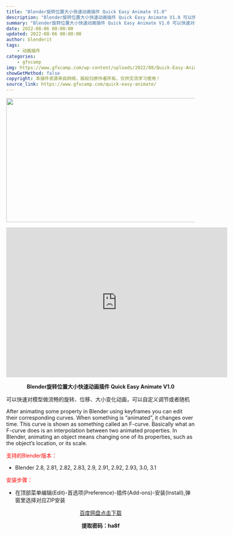 ```yaml
---
title: "Blender旋转位置大小快速动画插件 Quick Easy Animate V1.0"
description: "Blender旋转位置大小快速动画插件 Quick Easy Animate V1.0 可以快速对模型做流畅的旋转、位移、大小变化动画，可以自定义调节或者随机 After animating some..."
summary: "Blender旋转位置大小快速动画插件 Quick Easy Animate V1.0 可以快速对模型做流畅的旋转、位移、大小变化动画，可以自定义调节或者随机 After animating some..."
date: 2022-08-06 00:00:00
updated: 2022-08-06 00:00:00
author: blenderit
tags: 
    - 动画插件
categories:
    - gfxcamp
img: https://www.gfxcamp.com/wp-content/uploads/2022/08/Quick-Easy-Animate.jpg
showGetMethod: false
copyright: 本插件资源来自网络，版权归原作者所有，仅供交流学习使用！
source_link: https://www.gfxcamp.com/quick-easy-animate/
---
```

<div><p><img decoding="async" class="aligncenter size-full wp-image-105763" src="https://www.gfxcamp.com/wp-content/uploads/2022/08/Quick-Easy-Animate.jpg" data-src="https://www.gfxcamp.com/wp-content/uploads/2022/08/Quick-Easy-Animate.jpg" alt="" width="590" height="331" data-srcset="https://www.gfxcamp.com/wp-content/uploads/2022/08/Quick-Easy-Animate.jpg 590w, https://www.gfxcamp.com/wp-content/uploads/2022/08/Quick-Easy-Animate-150x84.jpg 150w" data-sizes="(max-width: 590px) 100vw, 590px"></p><p style="text-align: center;"><iframe loading="lazy" src="https://player.youku.com/embed/XNTg5Mjg1NTQ2NA==" width="590" height="400" frameborder="0" allowfullscreen="allowfullscreen" data-mce-fragment="1"></iframe></p><p style="text-align: center;"><strong>Blender旋转位置大小快速动画插件 Quick Easy Animate V1.0</strong></p><p>可以快速对模型做流畅的旋转、位移、大小变化动画，可以自定义调节或者随机</p><p>After animating some property in Blender using keyframes you can edit their corresponding curves. When something is “animated”, it changes over time. This curve is shown as something called an F-curve. Basically what an F-curve does is an interpolation between two animated properties. In Blender, animating an object means changing one of its properties, such as the object’s location, or its scale.</p><p style="text-align: left;"><span style="color: #ff0000;">支持的Blender版本：</span></p><ul>
<li style="text-align: left;">Blender 2.8, 2.81, 2.82, 2.83, 2.9, 2.91, 2.92, 2.93, 3.0, 3.1</li>
</ul><p style="text-align: left;"><span style="color: #ff0000;">安装步骤：</span></p><ul>
<li>在顶部菜单编辑(Edit)-首选项(Preference)-插件(Add-ons)-安装(Install),弹窗里选择对应ZIP安装</li>
</ul><p style="text-align: center;"><a class="maxbutton-3 maxbutton maxbutton-baidu" target="_blank" rel="noopener" href="https://pan.baidu.com/s/1LDXr4s3obR0B5xXCADyBVA?pwd=ha8f"><span class="mb-text">百度网盘点击下载</span></a></p><p style="text-align: center;"><strong>提取密码：ha8f</strong></p></div>